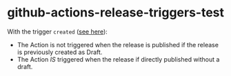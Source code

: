 # github-actions-release-triggers-test

With the trigger `created` ([see here](https://github.com/Rohja/github-actions-release-triggers-test/blob/e3e0e76d3ce17aeff34977a6c0b304ef45e9c65f/.github/workflows/test_release_triggers.yml#L3)):
 - The Action is not triggered when the release is published if the release is previously created as Draft.
 - The Action *IS* triggered when the release if directly published without a draft.
